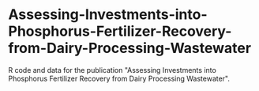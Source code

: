 # Assessing-Investments-into-Phosphorus-Fertilizer-Recovery-from-Dairy-Processing-Wastewater
R code and data for the publication "Assessing Investments into Phosphorus Fertilizer Recovery from Dairy Processing Wastewater".
